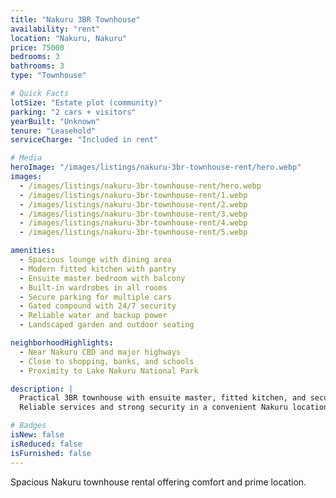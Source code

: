 ```yaml
---
title: "Nakuru 3BR Townhouse"
availability: "rent"
location: "Nakuru, Nakuru"
price: 75000
bedrooms: 3
bathrooms: 3
type: "Townhouse"

# Quick Facts
lotSize: "Estate plot (community)"
parking: "2 cars + visitors"
yearBuilt: "Unknown"
tenure: "Leasehold"
serviceCharge: "Included in rent"

# Media
heroImage: "/images/listings/nakuru-3br-townhouse-rent/hero.webp"
images:
  - /images/listings/nakuru-3br-townhouse-rent/hero.webp
  - /images/listings/nakuru-3br-townhouse-rent/1.webp
  - /images/listings/nakuru-3br-townhouse-rent/2.webp
  - /images/listings/nakuru-3br-townhouse-rent/3.webp
  - /images/listings/nakuru-3br-townhouse-rent/4.webp
  - /images/listings/nakuru-3br-townhouse-rent/5.webp

amenities:
  - Spacious lounge with dining area
  - Modern fitted kitchen with pantry
  - Ensuite master bedroom with balcony
  - Built-in wardrobes in all rooms
  - Secure parking for multiple cars
  - Gated compound with 24/7 security
  - Reliable water and backup power
  - Landscaped garden and outdoor seating

neighborhoodHighlights:
  - Near Nakuru CBD and major highways
  - Close to shopping, banks, and schools
  - Proximity to Lake Nakuru National Park

description: |
  Practical 3BR townhouse with ensuite master, fitted kitchen, and secure parking.
  Reliable services and strong security in a convenient Nakuru location.

# Badges
isNew: false
isReduced: false
isFurnished: false
---
```

Spacious Nakuru townhouse rental offering comfort and prime location.
